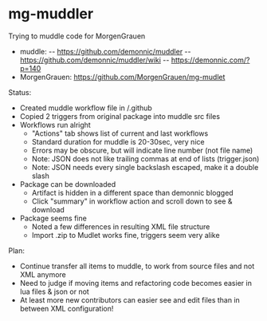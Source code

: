 # mg-muddler

Trying to muddle code for MorgenGrauen

- muddle: 
-- https://github.com/demonnic/muddler
-- https://github.com/demonnic/muddler/wiki 
-- https://demonnic.com/?p=140
- MorgenGrauen: https://github.com/MorgenGrauen/mg-mudlet

Status:
- Created muddle workflow file in /.github
- Copied 2 triggers from original package into muddle src files
- Workflows run alright
  - "Actions" tab shows list of current and last workflows
  - Standard duration for muddle is 20-30sec, very nice
  - Errors may be obscure, but will indicate line number (not file name)
  - Note: JSON does not like trailing commas at end of lists (trigger.json)
  - Note: JSON needs every single backslash escaped, make it a double slash
- Package can be downloaded 
  - Artifact is hidden in a different space than demonnic blogged
  - Click "summary" in workflow action and scroll down to see & download
- Package seems fine
  - Noted a few differences in resulting XML file structure
  - Import .zip to Mudlet works fine, triggers seem very alike

Plan:
- Continue transfer all items to muddle, to work from source files and not XML anymore
- Need to judge if moving items and refactoring code becomes easier in lua files & json or not
- At least more new contributors can easier see and edit files than in between XML configuration!
